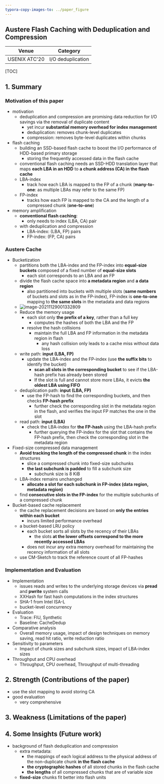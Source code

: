 ```yaml
---
typora-copy-images-to: ../paper_figure
---
```

Austere Flash Caching with Deduplication and Compression
------------------------------------------
|           Venue            |       Category       |
| :------------------------: | :------------------: |
| USENIX ATC'20 | I/O deduplication |
[TOC]

## 1. Summary
### Motivation of this paper

- motivation
  - deduplication and compression are promising data reduction for I/O savings via the removal of duplicate content
    - yet incur **substantial memory overhead for index management**
    - deduplication: removes chunk-level duplicates
    - compression: removes byte-level duplicates within chunks
- flash caching
  - building an SSD-based flash cache to boost the I/O performance of HDD-based primary storage
    - storing the frequently accessed data in the flash cache
  - conventional flash caching needs an SSD-HDD translation layer that maps **each LBA in an HDD** to **a chunk address (CA) in the flash cache**
  - LBA-index
    - track how each LBA is mapped to the FP of a chunk (**many-to-one**: as multiple LBAs may refer to the same FP)
  - FP-index
    - tracks how each FP is mapped to the CA and the length of a compressed chunk (**one-to-one**)
- memory amplification
  - **conventional flash caching**: 
    - only needs to index (LBA, CA) pair
  - with deduplication and compression
    - LBA-index: (LBA, FP) pairs
    - FP-index: (FP, CA) pairs

### Austere Cache

- Bucketization
  - partitions both the LBA-index and the FP-index into **equal-size buckets** composed of a fixed number of **equal-size slots**
    - each slot corresponds to an LBA and an FP
  - divide the flash cache space into **a metadata region** and **a data region** 
    - also partitioned into buckets with multiple slots (**same numbers** of buckets and slots as in the FP-index), FP-index is **one-to-one** mapping to **the same slots** in the metadata and data regions
  - ![image-20211129001332809](../paper_figure/image-20211129001332809.png)
  - Reduce the memory usage
    - each slot only **the prefix of a key**, rather than a full key
      - computes the hashes of both the LBA and the FP
    - resolve the hash collisions
      - maintain the full LBA and FP information in the metadata region in flash 
        - any hash collision only leads to a cache miss without data loss
  - write path: **input (LBA, FP)**
    - update the LBA-index and the FP-index (use **the suffix bits** to identify the bucket)
      - **scan all slots in the corresponding bucket** to see if the LBA-hash prefix has already been stored
      - If the slot is full and cannot store more LBAs, it evicts **the oldest LBA using FIFO**
  - deduplication path: **input (LBA, FP)**
    - use the FP-hash to find the corresponding buckets, and then checks **FP-hash prefix**
      - further check the corresponding slot in the metadata region in the flash, and verifies the input FP matches the one in the slot
  - read path: **input (LBA)**
    - check the LBA-index for **the FP-hash** using the LBA-hash prefix
      - further querying the FP-index for the slot that contains the FP-hash prefix, then check the corresponding slot in the metadata region
- Fixed-size compressed data management
  - **Avoid tracking the length of the compressed chunk** in the index structures
    - slice a compressed chunk into fixed-size subchunks
    - **the last subchunk is padded** to fill a subchunk size
      - subchunk size is 8 KiB
  - LBA-index remains unchanged
    - **allocate a slot for each subchunk in FP-index (data region, metadata region)**
  - find **consecutive slots in the FP-index** for the multiple subchunks of a compressed chunk
- Bucket-based cache replacement
  - the cache replacement decisions are based on **only the entries within each bucket**
    - incurs limited performance overhead
  - a bucket-based LRU policy
    - each bucket sorts all slots by the recency of their LBAs
      - the slots **at the lower offsets correspond to the more recently accessed LBAs**
    - does not incur any extra memory overhead for maintaining the recency information of all slots
  - use CM-Sketch to track the reference count of all FP-hashes

### Implementation and Evaluation

- Implementation
  - issues reads and writes to the underlying storage devices via **pread** and **pwrite** system calls
  - XXHash for fast hash computations in the index structures
  - SHA-1 from Intel ISA-L
  - bucket-level concurrency
- Evaluation
  - Trace: FIU, Synthetic
  - Baseline: CacheDedup
- Comparative analysis
  - Overall memory usage, impact of design techniques on memory saving, read hit ratio, write reduction ratio
- Sensitivity to parameters
  - Impact of chunk sizes and subchunk sizes, impact of LBA-index sizes
- Throughput and CPU overhead
  - Throughput, CPU overhead, Throughput of multi-threading 

## 2. Strength (Contributions of the paper)

- use the slot mapping to avoid storing CA
- good evaluation
  - very comprehensive 

## 3. Weakness (Limitations of the paper)

## 4. Some Insights (Future work)

- background of flash deduplication and compression
  - extra metadata:
    - the mappings of each logical address to the physical address of the non-duplicate chunk **in the flash cache**
    - **the cryptographic hashes** of all stored chunks in the flash cache
    - **the lengths** of all compressed chunks that are of variable size
  - **fixed-size** chunks fit better into flash units
